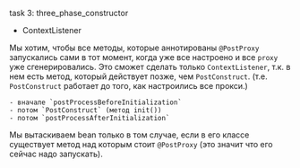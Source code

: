 task 3: three_phase_constructor

- ContextListener

Мы хотим, чтобы все методы, которые аннотированы `@PostProxy` запускались сами в тот момент, когда уже все настроено и все `proxy` уже сгенерировались.
Это сможет сделать только `ContextListener`, т.к. в нем есть метод, который действует позже, чем `PostConstruct`. (т.е. `PostConstruct` работает до того, как настроились все прокси.)
    
    - вначале `postProcessBeforeInitialization`
	- потом `PostConstruct` (метод init())
	- потом `postProcessAfterInitialization`

Мы вытаскиваем bean только в том случае, если в его классе существует метод над которым стоит `@PostProxy` (это значит что его сейчас надо запускать).
